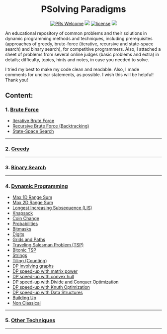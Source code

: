 <h1 align="center">PSolving Paradigms</h1>

<div align="center">
  
  [![PRs Welcome](https://img.shields.io/badge/PRs-welcome-brightgreen.svg?style=flat-square)](https://github.com/AHR9N/PSolving-Paradigms/pulls)
  <img src="https://img.shields.io/github/languages/top/AHR9N/PSolving-Paradigms" />
  [![license](https://img.shields.io/badge/License-MIT-red?logo=mit&style=flat-square)](https://github.com/AHR9N/PSolving-Paradigms/blob/main/LICENSE)
  <img src="https://img.shields.io/github/languages/code-size/AHR9N/PSolving-Paradigms" />

</div>

An educational repository of common problems and their solutions in dynamic programming methods and techniques, including prerequisites (approaches of greedy, brute-force (iterative, recursive and state-space search) and binary search), for competitive programmers. Also, I attached a sheet of problems from several online judges (basic problems and extra) in details; difficulty, topics, hints and notes, in case you needed to solve.

I tried my best to make my code clean and readable. Also, I made comments for unclear statements, as possible. I wish this will be helpful! Thank you!

## Content:

### 1. [Brute Force](1.Brute-Force)
  - [Iterative Brute Force](1.Brute-Force/1.1.Iterative-Brute-Force)
  - [Recursive Brute Force (Backtracking)](1.Brute-Force/1.2.Recursive-Brute-Force-(Backtracking))
  - [State-Space Search](1.Brute-Force/1.3.State-Space-Search)
  
---

### 2. [Greedy](2.Greedy)

---

### 3. [Binary Search](3.Binary-Search)

---

### 4. [Dynamic Programming](4.Dynamic-Programming)
  - [Max 1D Range Sum](4.Dynamic-Programming/01.Max-1D-Range-Sum)
  - [Max 2D Range Sum](4.Dynamic-Programming/02.Max-2D-Range-Sum)
  - [Longest Increasing Subsequence (LIS)](4.Dynamic-Programming/03.Longest-Increasing-Subsequence-(LIS))
  - [Knapsack](4.Dynamic-Programming/04.Knapsack)
  - [Coin Change](4.Dynamic-Programming/05.Coin-Change)
  - [Probabilities](4.Dynamic-Programming/06.Probabilities)
  - [Bitmasks](4.Dynamic-Programming/07.Bitmasks)
  - [Digits](4.Dynamic-Programming/08.Digits)
  - [Grids and Paths](4.Dynamic-Programming/09.Grids-and-Paths)
  - [Traveling Salesman Problem (TSP)](4.Dynamic-Programming/10.Traveling-Salesman-Problem-(TSP))
  - [Bitonic TSP](4.Dynamic-Programming/11.Bitonic-TSP)
  - [Strings](4.Dynamic-Programming/12.Strings)
  - [Tiling (Counting)](4.Dynamic-Programming/13.Tiling-(Counting))
  - [DP involving graphs](4.Dynamic-Programming/14.DP-involving-graphs)
  - [DP speed-up with matrix power](4.Dynamic-Programming/15.DP-speed-up-with-matrix-power)
  - [DP speed-up with convex hull](4.Dynamic-Programming/16.DP-speed-up-with-convex-hull)
  - [DP speed-up with Divide and Conquer Optimization](4.Dynamic-Programming/17.DP-speed-up-with-Divide-and-Conquer-Optimization)
  - [DP speed-up with Knuth Optimization](4.Dynamic-Programming/18.DP-speed-up-with-Knuth-Optimization)
  - [DP speed-up with Data Structures](4.Dynamic-Programming/19.DP-speed-up-with-Data-Structures)
  - [Building Up](4.Dynamic-Programming/20.Building-Up)
  - [Non Classical](4.Dynamic-Programming/21.Non-Classical)
  
---

### 5. [Other Techniques](5.Other-Techniques)

---
